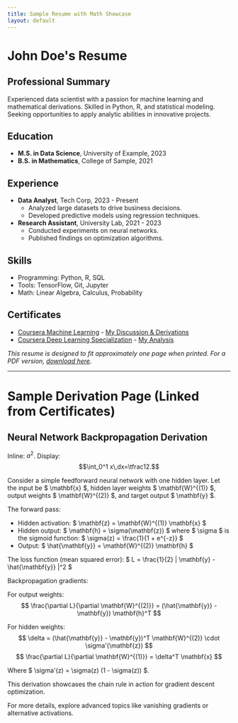 ```yaml
---
title: Sample Resume with Math Showcase
layout: default
---
```


# John Doe's Resume

## Professional Summary
Experienced data scientist with a passion for machine learning and mathematical derivations. Skilled in Python, R, and statistical modeling. Seeking opportunities to apply analytic abilities in innovative projects.

## Education
- **M.S. in Data Science**, University of Example, 2023
- **B.S. in Mathematics**, College of Sample, 2021

## Experience
- **Data Analyst**, Tech Corp, 2023 - Present
  - Analyzed large datasets to drive business decisions.
  - Developed predictive models using regression techniques.
- **Research Assistant**, University Lab, 2021 - 2023
  - Conducted experiments on neural networks.
  - Published findings on optimization algorithms.

## Skills
- Programming: Python, R, SQL
- Tools: TensorFlow, Git, Jupyter
- Math: Linear Algebra, Calculus, Probability

## Certificates
- [Coursera Machine Learning](https://www.coursera.org/account/accomplishments/verify/EXAMPLE123) - [My Discussion & Derivations](/derivations/machine-learning-math)
- [Coursera Deep Learning Specialization](https://www.coursera.org/account/accomplishments/specialization/EXAMPLE456) - [My Analysis](/derivations/neural-net-derivations)

*This resume is designed to fit approximately one page when printed. For a PDF version, [download here](/assets/resume.pdf).*

---

# Sample Derivation Page (Linked from Certificates)

## Neural Network Backpropagation Derivation

Inline: $a^2$. Display: $$\int_0^1 x\,dx=\tfrac12.$$

Consider a simple feedforward neural network with one hidden layer. Let the input be $ \mathbf{x} $, hidden layer weights $ \mathbf{W}^{(1)} $, output weights $ \mathbf{W}^{(2)} $, and target output $ \mathbf{y} $.

The forward pass:
- Hidden activation: $ \mathbf{z} = \mathbf{W}^{(1)} \mathbf{x} $
- Hidden output: $ \mathbf{h} = \sigma(\mathbf{z}) $ where $ \sigma $ is the sigmoid function: $ \sigma(z) = \frac{1}{1 + e^{-z}} $
- Output: $ \hat{\mathbf{y}} = \mathbf{W}^{(2)} \mathbf{h} $

The loss function (mean squared error): $ L = \frac{1}{2} \| \mathbf{y} - \hat{\mathbf{y}} \|^2 $

Backpropagation gradients:

For output weights:
$$ \frac{\partial L}{\partial \mathbf{W}^{(2)}} = (\hat{\mathbf{y}} - \mathbf{y}) \mathbf{h}^T $$

For hidden weights:
$$ \delta = (\hat{\mathbf{y}} - \mathbf{y})^T \mathbf{W}^{(2)} \cdot \sigma'(\mathbf{z}) $$
$$ \frac{\partial L}{\partial \mathbf{W}^{(1)}} = \delta^T \mathbf{x} $$

Where $ \sigma'(z) = \sigma(z) (1 - \sigma(z)) $.

This derivation showcases the chain rule in action for gradient descent optimization.

For more details, explore advanced topics like vanishing gradients or alternative activations.
